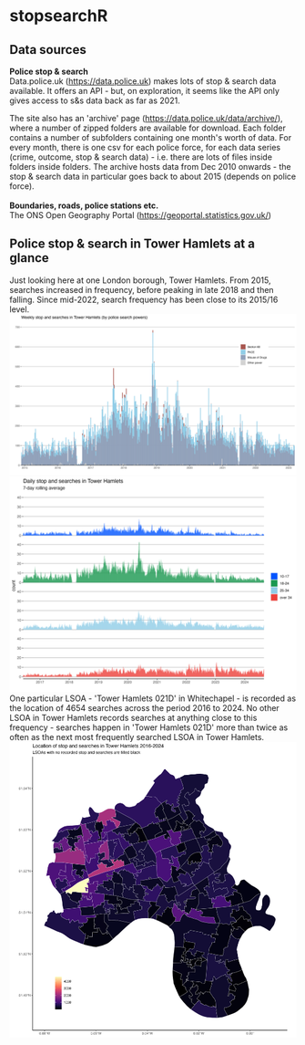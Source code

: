 # stopsearchR
## Data sources
**Police stop & search**<br>
Data.police.uk (https://data.police.uk) makes lots of stop & search data available. It offers an API - but, on exploration, it seems like the API only gives access to s&s data back as far as 2021. 

The site also has an 'archive' page (https://data.police.uk/data/archive/), where a number of zipped folders are available for download. Each folder contains a number of subfolders containing one month's worth of data. For every month, there is one csv for each police force, for each data series (crime, outcome, stop & search data) - i.e. there are lots of files inside folders inside folders. The archive hosts data from Dec 2010 onwards - the stop & search data in particular goes back to about 2015 (depends on police force). 
<br><br>
**Boundaries, roads, police stations etc.**<br>
The ONS Open Geography Portal (https://geoportal.statistics.gov.uk/)

## Police stop & search in Tower Hamlets at a glance
Just looking here at one London borough, Tower Hamlets. From 2015, searches increased in frequency, before peaking in late 2018 and then falling. Since mid-2022, search frequency has been close to its 2015/16 level. <br>
![plot_th_powers_time](https://github.com/katehayes/stopsearchR/blob/main/plots/plot_th_powers_time.png)
<br>
![plot_th_age_time](https://github.com/katehayes/stopsearchR/blob/main/plots/plot_th_age_time.png)
<br>
One particular LSOA - 'Tower Hamlets 021D' in Whitechapel - is recorded as the location of 4654 searches across the period 2016 to 2024. No other LSOA in Tower Hamlets records searches at anything close to this frequency - searches happen in 'Tower Hamlets 021D' more than twice as often as the next most frequently searched LSOA in Tower Hamlets.<br>
![plot_th_ss_space](https://github.com/katehayes/stopsearchR/blob/main/plots/plot_th_ss_space.png)
<br>




